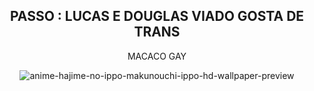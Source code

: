 <header>




## PASSO : LUCAS E DOUGLAS VIADO GOSTA DE TRANS
MACACO GAY


![anime-hajime-no-ippo-makunouchi-ippo-hd-wallpaper-preview](https://github.com/user-attachments/assets/6645a165-08f9-4272-84cc-a739a32b11be)
